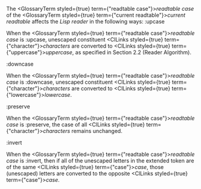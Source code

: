  The <GlossaryTerm styled={true} term={"readtable case"}><i>readtable case</i></GlossaryTerm> of the <GlossaryTerm styled={true} term={"current readtable"}><i>current readtable</i></GlossaryTerm> affects the *Lisp reader* in the following ways: :upcase 



When the <GlossaryTerm styled={true} term={"readtable case"}><i>readtable case</i></GlossaryTerm> is :upcase, unescaped constituent <ClLinks styled={true} term={"character"}><i>characters</i></ClLinks> are converted to <ClLinks styled={true} term={"uppercase"}><i>uppercase</i></ClLinks>, as specified in Section 2.2 (Reader Algorithm). 



:downcase 



When the <GlossaryTerm styled={true} term={"readtable case"}><i>readtable case</i></GlossaryTerm> is :downcase, unescaped constituent <ClLinks styled={true} term={"character"}><i>characters</i></ClLinks> are converted to <ClLinks styled={true} term={"lowercase"}><i>lowercase</i></ClLinks>. 



:preserve 



When the <GlossaryTerm styled={true} term={"readtable case"}><i>readtable case</i></GlossaryTerm> is :preserve, the case of all <ClLinks styled={true} term={"character"}><i>characters</i></ClLinks> remains unchanged. 



:invert 



When the <GlossaryTerm styled={true} term={"readtable case"}><i>readtable case</i></GlossaryTerm> is :invert, then if all of the unescaped letters in the extended token are of the same <ClLinks styled={true} term={"case"}><i>case</i></ClLinks>, those (unescaped) letters are converted to the opposite <ClLinks styled={true} term={"case"}><i>case</i></ClLinks>. 



